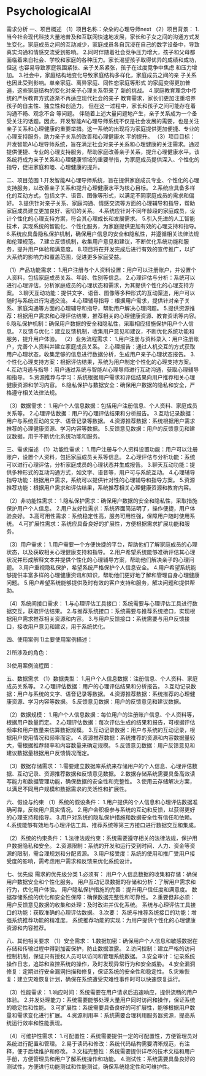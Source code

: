 # PsychologicalAI
需求分析
一、项目概述
（1）项目名称：朵朵的心理导师next
（2）项目背景：
1.当今社会现代科技大量地普及和互联网快速地发展，家长和子女之间的沟通方式发生变化，家庭成员之间的互动减少，家庭成员各自沉浸在自己的数字设备中，导致真实沟通和情感交流受到影响。
2.同时伴随着社会竞争压力增大，孩子和父母都面临着来自社会、学校和家庭的各种压力。家长渴望孩子取得优异的成绩和成功，但这	也容易导致家庭氛围紧张、亲子关系紧张，孩子在过度竞争中焦虑	和压力增加。
3.社会中，家庭结构地变化导致家庭结构多样化，家庭成员之间的亲	子关系也因此受到影响。单亲家庭、离异家庭、同性恋家庭等形式	的家庭变得更加普遍，这些家庭结构的变化对亲子心理关系带来了	新的挑战。
4.家庭教育理念中传统的严厉教育方式逐渐不再适应现代社会的亲子	教育需求，家长们更加注重培养孩子的自主性、独立性和创造力。	但在这一过程中，家长和孩子之间可能存在着沟通不畅、观念不合	等问题。
伴随着上述大量问题地产生，亲子关系成为一个备受关注的话题。因此，开发智能AI心理导师系统不仅是社会发展的需要，也是关注	亲子关系和心理健康的重要举措。这一系统的出现将为家庭提供更加便捷、专业的心理支持服务，助力亲子关系的改善和心理健康水	平的提升。
（3）项目目标：
开发智能AI心理导师系统，旨在满足社会对亲子关系和心理健康的关注需求。通过提供便捷、专业的心理支持服务，帮助家庭改善亲子关系，提升心理健康水平。该系统将成为亲子关系和心理健康领域的重要举措，为家庭成员提供深入、个性化的指导，促进家庭和睦、心理健康的提升。

二、项目范围
1.开发智能AI心理导师系统，旨在提供家庭成员专业、个性化的心理支持服务，以改善亲子关系和提升心理健康水平为核心目标。
2.系统应具备多样化的互动方式，包括文字、语音、图像等形式，以满足不同家庭成员的需求和偏好。
3.提供针对亲子关系、家庭沟通、情感交流等方面的心理辅导和指导，帮助家庭成员建立更加良好、密切的关系。
4.系统应针对不同年龄段的家庭成员，设计个性化的心理支持方案，符合其心理成长和发展需求。
5.引入先进的人工智能技术，实现系统的智能化、个性化服务，为家庭提供更加有效的心理支持和指导。
6.系统应具备隐私保护机制，确保用户信息的安全和隐私性，并遵循相关法律法规和伦理规范。
7.建立反馈机制，收集用户意见和建议，不断优化系统功能和服务，提升用户体验和满意度。
8.项目将在开发完成后进行有效的宣传推广，以扩大系统的影响力和覆盖范围，促进更多家庭受益。

（1）产品功能需求：
1.用户注册与个人资料设置：用户可以注册账户，并设置个人资料，包括家庭成员关系、年龄、性别等信息。
2.心理评估与分析：系统可以进行心理评估，分析家庭成员的心理状态和需求，为其提供个性化的心理支持方案。
3.聊天互动功能：提供文字、语音、图像等多种形式的互动渠道，用户可以随时与系统进行沟通交流。
4.心理辅导指导：根据用户需求，提供针对亲子关系、家庭沟通等方面的心理辅导和指导，帮助用户解决心理问题。
5.提供资源推荐：根据用户需求和心理评估结果，推荐相关的心理健康资源、教育资讯等内容。
6.隐私保护机制：确保用户数据的安全和隐私性，采取相应措施保护用户个人信息。
7.反馈与优化：建立反馈机制，收集用户意见和建议，不断优化系统功能和服务，提升用户体验。
（2）业务流程需求：
1.用户注册与资料录入：用户注册账户，完善个人资料并建立家庭成员关系。
2.心理报告：通过人机交互的方式获取用户心理状态，收集足够的信息进行数据分析，生成用户亲子心理状态报告。
3.个性化心理支持方案：根据评估结果，系统为用户制定个性化的心理支持方案。
4.互动沟通与指导：用户通过系统与智能AI心理导师进行互动沟通，获取心理辅导和指导。
5.资源推荐与学习：系统根据用户需求和评估结果向用户推荐相关心理健康资源和学习内容。
6.隐私保护与数据安全：确保用户数据的隐私和安全，严格遵守相关法律法规。

（3）数据需求：
1.用户个人信息数据：包括用户注册信息、个人资料、家庭成员关系等。
2.心理评估数据：用户的心理评估结果和分析报告。
3.互动记录数据：用户与系统互动的文字、语音记录等数据。
4.资源推荐数据：系统根据用户需求推荐的心理健康资源、学习内容等数据。
5.反馈意见数据：用户的反馈意见和建议数据，用于不断优化系统功能和服务。


三、需求描述
（1）功能性需求：
1.用户注册与个人资料设置功能：用户可以注册账户，设置个人资料，包括家庭成员关系等信息。
2.心理评估与分析功能：系统可以进行心理评估，分析家庭成员的心理状态并生成报告。
3.聊天互动功能：提供多种形式的互动沟通方式，如文字、语音等，用户可与系统互动。
4.心理辅导指导功能：根据用户需求，系统可以提供针对性的心理辅导和指导方案。
5.资源推荐功能：根据用户需求和评估结果，系统推荐相关心理健康资源和教育内容。

（2）非功能性需求：
1.隐私保护需求：确保用户数据的安全和隐私性，采取措施保护用户个人信息。
2.用户友好性需求：系统界面简洁明了，操作便捷，用户体验良好。
3.高可用性需求：系统稳定性高，服务可用性强，保障用户随时使用系统。
4.可扩展性需求：系统应具备良好的扩展性，方便根据需求扩展功能和服务。

（3）用户需求：
1.用户需要一个方便快捷的平台，帮助他们了解家庭成员的心理状态，以及获取相关心理健康支持和指导。
2.用户希望系统能够准确评估其心理状况并形成解释文本并提供个性化的心理辅导方案，帮助他们解决亲子的心理问题。
3.用户重视隐私保护，希望系统严格保护个人信息安全。
4.用户希望系统能够提供丰富多样的心理健康资讯和知识，帮助他们更好地了解和管理自身心理健康问题。
5.用户希望系统能够提供及时有效的客户支持和服务，解决问题和提供帮助。

（4）系统间接口需求：
1.与心理评估工具接口：系统需要与心理评估工具进行数据交互，获取评估结果。
2.与推荐系统接口：系统需要与推荐系统接口，实现根据用户需求推荐相关资源和内容。
3.与用户反馈接口：系统需要与用户反馈接口，接收用户意见和建议，用于系统优化。

四、使用案例
1)主要使用案例描述：

2)所涉及的角色：

3)使用案例流程图：


五、数据需求
（1）数据类型：
1.用户个人信息数据：注册信息、个人资料、家庭成员关系等。
2.心理评估数据：用户的心理评估结果和分析报告。
3.互动记录数据：用户与系统的文字、语音记录等数据。
4.资源推荐数据：系统推荐的心理健康资源、学习内容等数据。
5.反馈意见数据：用户的反馈意见和建议数据。

（2）数据规模：
1.用户个人信息数据：每位用户的注册账户信息、个人资料等，根据用户数量而定。
2.心理评估数据：每次评估生成的结果和报告，可根据评估频率和用户数量来估算数据规模。
3.互动记录数据：用户与系统的互动记录，根据用户使用情况和频率而定。
4.资源推荐数据：系统推荐的资源和内容数据量较大，需根据推荐频率和内容数量来确定规模。
5.反馈意见数据：用户反馈意见和建议数据量根据用户反馈情况而定。

（3）数据存储需求：
1.需要建立数据库系统来存储用户的个人信息、心理评估数据、互动记录、资源推荐数据和反馈意见数据。
2.数据存储系统需要具备高效读写能力和数据管理功能，确保数据的安全性和完整性。
3.使用云存储解决方案，以满足不同用户规模和数据需求的灵活性和扩展性。


六、假设与约束
（1）系统的假设条件：
1.用户提供的个人信息和心理评估数据准确可靠，反映用户真实情况。
2.用户会积极参与系统的互动和反馈，以获得更好的心理支持和指导。
3.用户对系统的隐私保护措施和数据安全性有信任和依赖。
4.系统能够有效地与心理评估工具、推荐系统等第三方接口进行数据交互和集成。

（2）系统的约束条件：
1.法律法规约束：系统需要遵守相关的法律法规，保护用户数据隐私和安全。
2.资源限制：系统的开发和运行受到时间、人力、资金等资源的限制，需合理规划和分配资源。
3.用户接受度：系统的使用和推广受用户接受度的影响，需考虑用户需求和反馈来优化系统设计。


七、优先级
需求的优先级分类
1.必须有：
用户个人信息数据的收集和存储：确保用户数据安全和个性化服务。
用户互动记录数据的存储和分析：了解用户需求和行为，优化用户体验。
用户隐私保护措施的完善：提升用户信任度和满意度。
数据存储系统的优化和安全性保障：确保数据完整性和可靠性。
2.重要但非必须：
用户反馈意见数据的收集和处理：及时改进并优化系统。
系统与心理评估工具接口的功能：获取准确的心理评估数据。
3.次要：
系统与推荐系统接口的功能：增强系统推荐功能的精准度。
系统推荐功能的实现：为用户提供个性化的心理健康资源和内容推荐。


八、其他相关要求
（1）安全需求：
1.数据加密：确保用户个人信息和敏感数据在存储和传输过程中得到加密保护，防止数据泄露。
2.访问控制：建立严格的访问控制机制，保证只有授权人员可以访问和管理系统数据。
3.安全审计：记录系统操作日志，追踪和监控系统的操作，及时发现异常行为和安全威胁。
4.安全漏洞修复：定期进行安全漏洞扫描和修复，保证系统的安全性和稳定性。
5.灾难恢复：建立灾难恢复计划，确保在系统遭受灾难性事件时可以快速恢复运行。

（3）性能需求：
1.响应时间：系统需要在用户请求后迅速响应，提供流畅的用户体验。
2.并发处理能力：系统需要能够处理大量用户同时访问和操作，保证系统的稳定性和性能。
3.可扩展性：系统需要具备良好的可扩展性，能够根据用户数量和需求变化进行扩展。
4.资源利用率：系统需要合理利用服务器资源，提高系统运行效率和性能表现。

（4）可维护性需求：
1.可配置性：系统需要提供一定的可配置性，方便管理员对系统进行配置和管理。
2.易于读码和修改：系统代码结构需要清晰规范，有注释，便于后续维护和修改。
3.文档完整性：系统需要提供详尽的技术文档和用户手册，方便管理员和用户了解系统操作和功能。
4.测试性：系统需要具备良好的测试性，方便进行功能测试和性能测试，确保系统稳定性和可维护性。
